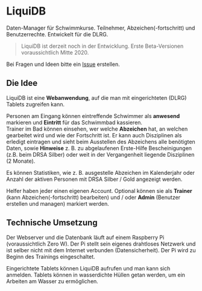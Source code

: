 # LiquiDB
Daten-Manager für Schwimmkurse. Teilnehmer, Abzeichen(-fortschritt) und Benutzerrechte. Entwickelt für die DLRG.
> LiquiDB ist derzeit noch in der Entwicklung. Erste Beta-Versionen voraussichtlich Mitte 2020.

Bei Fragen und Ideen bitte ein [Issue](https://github.com/mozi-h/LiquiDB/issues) erstellen.


## Die Idee
LiquiDB ist eine **Webanwendung**, auf die man mit eingerichteten (DLRG) Tablets zugreifen kann.  

Personen am Eingang können eintreffende Schwimmer als **anwesend** markieren und **Eintritt** für das Schwimmbad kassieren.  
Trainer im Bad können einsehen, wer welche **Abzeichen** hat, an welchen gearbeitet wird und wie der Fortschritt ist. Er kann auch Disziplinen als erledigt eintragen und sieht beim Ausstellen des Abzeichens alle benötigten Daten, sowie **Hinweise** z. B. zu abgelaufenen Erste-Hilfe Bescheinigungen (z.B. beim DRSA Silber) oder weit in der Vergangenheit liegende Disziplinen (2 Monate).

Es können Statistiken, wie z. B. ausgestelle Abzeichen im Kalenderjahr oder Anzahl der aktiven Personen mit DRSA Silber / Gold angezeigt werden.

Helfer haben jeder einen eigenen Account. Optional können sie als **Trainer** (kann Abzeichen(-fortschritt) bearbeiten) und / oder **Admin** (Benutzer erstellen und managen) markiert werden.


## Technische Umsetzung
Der Webserver und die Datenbank läuft auf einem Raspberry Pi (voraussichtlich Zero W). Der Pi stellt sein eigenes drahtloses Netzwerk und ist selber nicht mit dem Internet verbunden (Datensicherheit). Der Pi wird zu Beginn des Trainings eingeschaltet.

Eingerichtete Tablets können LiquiDB aufrufen und man kann sich anmelden. Tablets können in wasserdichte Hüllen getan werden, um ein Arbeiten am Wasser zu ermöglichen.

